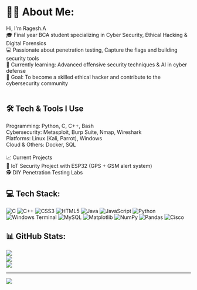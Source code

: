 # 🧑🏽 About Me:
Hi, I'm Ragesh.A<br>
🎓 Final year BCA student specializing in Cyber Security, Ethical Hacking & Digital Forensics<br>
💻 Passionate about penetration testing, Capture the flags and building security tools<br>
🌱 Currently learning: Advanced offensive security techniques & AI in cyber defense<br>
🚀 Goal: To become a skilled ethical hacker and contribute to the cybersecurity community
<br><br>
## 🛠️ Tech & Tools I Use<br>
Programming: Python, C, C++, Bash<br>
Cybersecurity: Metasploit, Burp Suite, Nmap, Wireshark<br>
Platforms: Linux (Kali, Parrot), Windows<br>
Cloud & Others: Docker, SQL<br><br>
📈 Current Projects<br>
🔐 IoT Security Project with ESP32 (GPS + GSM alert system)<br>
🕵️ DIY Penetration Testing Labs


## 💻 Tech Stack:
![C](https://img.shields.io/badge/c-%2300599C.svg?style=for-the-badge&logo=c&logoColor=white) ![C++](https://img.shields.io/badge/c++-%2300599C.svg?style=for-the-badge&logo=c%2B%2B&logoColor=white) ![CSS3](https://img.shields.io/badge/css3-%231572B6.svg?style=for-the-badge&logo=css3&logoColor=white) ![HTML5](https://img.shields.io/badge/html5-%23E34F26.svg?style=for-the-badge&logo=html5&logoColor=white) ![Java](https://img.shields.io/badge/java-%23ED8B00.svg?style=for-the-badge&logo=openjdk&logoColor=white) ![JavaScript](https://img.shields.io/badge/javascript-%23323330.svg?style=for-the-badge&logo=javascript&logoColor=%23F7DF1E) ![Python](https://img.shields.io/badge/python-3670A0?style=for-the-badge&logo=python&logoColor=ffdd54) ![Windows Terminal](https://img.shields.io/badge/Windows%20Terminal-%234D4D4D.svg?style=for-the-badge&logo=windows-terminal&logoColor=white) ![MySQL](https://img.shields.io/badge/mysql-4479A1.svg?style=for-the-badge&logo=mysql&logoColor=white) ![Matplotlib](https://img.shields.io/badge/Matplotlib-%23ffffff.svg?style=for-the-badge&logo=Matplotlib&logoColor=black) ![NumPy](https://img.shields.io/badge/numpy-%23013243.svg?style=for-the-badge&logo=numpy&logoColor=white) ![Pandas](https://img.shields.io/badge/pandas-%23150458.svg?style=for-the-badge&logo=pandas&logoColor=white) ![Cisco](https://img.shields.io/badge/cisco-%23049fd9.svg?style=for-the-badge&logo=cisco&logoColor=black)
## 📊 GitHub Stats:
![](https://github-readme-stats.vercel.app/api?username=ragesh18&theme=transparent&hide_border=false&include_all_commits=true&count_private=true)<br/>
![](https://nirzak-streak-stats.vercel.app/?user=ragesh18&theme=transparent&hide_border=false)<br/>
![](https://github-readme-stats.vercel.app/api/top-langs/?username=ragesh18&theme=transparent&hide_border=false&include_all_commits=true&count_private=true&layout=compact)

---
[![](https://visitcount.itsvg.in/api?id=ragesh18&icon=0&color=0)](https://visitcount.itsvg.in)
